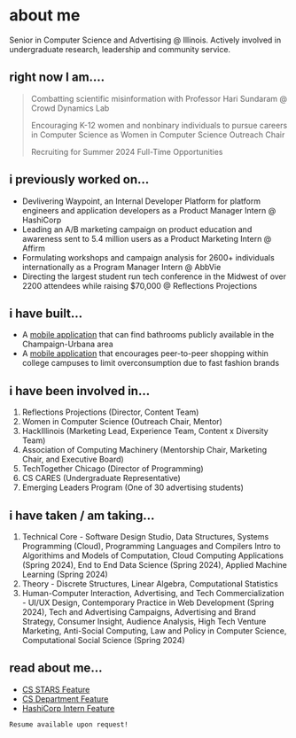 # about me 

Senior in Computer Science and Advertising @ Illinois. Actively involved in undergraduate research, leadership and community service. 

## right now I am....

> Combatting scientific misinformation with Professor Hari Sundaram @ Crowd Dynamics Lab
> 
> Encouraging K-12 women and nonbinary individuals to pursue careers in Computer Science as Women in Computer Science Outreach Chair
> 
> Recruiting for Summer 2024 Full-Time Opportunities

## i previously worked on...

*   Devlivering Waypoint, an Internal Developer Platform for platform engineers and application developers as a Product Manager Intern @ HashiCorp
*   Leading an A/B marketing campaign on product education and awareness sent to 5.4 million users as a Product Marketing Intern @ Affirm
*   Formulating workshops and campaign analysis for 2600+ individuals internationally as a Program Manager Intern @ AbbVie
*   Directing the largest student run tech conference in the Midwest of over 2200 attendees while raising $70,000 @ Reflections Projections

## i have built...

*   A [mobile application](https://docs.google.com/presentation/d/1EmoMBw0V7RPBPVoD-Z05UIcMZ-2haDcA/edit?usp=sharing&ouid=103230614891997634741&rtpof=true&sd=true) that can find bathrooms publicly available in the Champaign-Urbana area
*   A [mobile application](https://drive.google.com/file/d/1TswimIL1ouAH8gP8Cyt5Z8UpnIz_E1cF/view?usp=sharing) that encourages peer-to-peer shopping within college campuses to limit overconsumption due to fast fashion brands

## i have been involved in...

1.  Reflections Projections (Director, Content Team)
2.  Women in Computer Science (Outreach Chair, Mentor)   
3.  HackIllinois (Marketing Lead, Experience Team, Content x Diversity Team) 
4.  Association of Computing Machinery (Mentorship Chair, Marketing Chair, and Executive Board)
5.  TechTogether Chicago (Director of Programming) 
6.  CS CARES (Undergraduate Representative)
7.  Emerging Leaders Program (One of 30 advertising students) 

## i have taken / am taking...

1. Technical Core - Software Design Studio, Data Structures, Systems Programming (Cloud), Programming Languages and Compilers Intro to Algorithims and Models of Computation, Cloud Computing Applications (Spring 2024), End to End Data Science (Spring 2024), Applied Machine Learning (Spring 2024)
2. Theory - Discrete Structures, Linear Algebra, Computational Statistics  
3. Human-Computer Interaction, Advertising, and Tech Commercialization - UI/UX Design, Contemporary Practice in Web Development (Spring 2024), Tech and Advertising Campaigns, Advertising and Brand Strategy, Consumer Insight, Audience Analysis, High Tech Venture Marketing, Anti-Social Computing, Law and Policy in Computer Science, Computational Social Science (Spring 2024)

## read about me...
*   [CS STARS Feature](https://cs.illinois.edu/broadening-participation-computing/programs/csambassadors/participants/43170)
*   [CS Department Feature](https://cs.illinois.edu/news/reflections-projections-co-directors-think-back-on-the-purpose-of-their-successful-event)
*   [HashiCorp Intern Feature](https://www.hashicorp.com/blog/hashicorp-early-careers-preparing-interns-for-the-real-world)






```
Resume available upon request!
```
